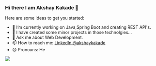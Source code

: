 ### Hi there I am Akshay Kakade 👋


Here are some ideas to get you started:

- 🔭 I’m currently working on Java,Spring Boot and creating REST API's.
- 🌱 I have created some minor projects in those technolgies...
- 💬 Ask me about Web Development.
- 📫 How to reach me: [LinkedIn @akshaykakade](https://www.linkedin.com/in/akshay-kakade-974963149/)
- 😄 Pronouns: He
<img src="https://github-readme-stats.vercel.app/api?username=akshaykakade61&&show_icons=true&title_color=ffffff&icon_color=bb2acf&text_color=daf7dc&bg_color=151515">
